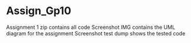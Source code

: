 # Assign_Gp10

Assignment 1 zip contains all code 
Screenshot IMG contains the UML diagram for the assignment
Screenshot test dump shows the tested code
